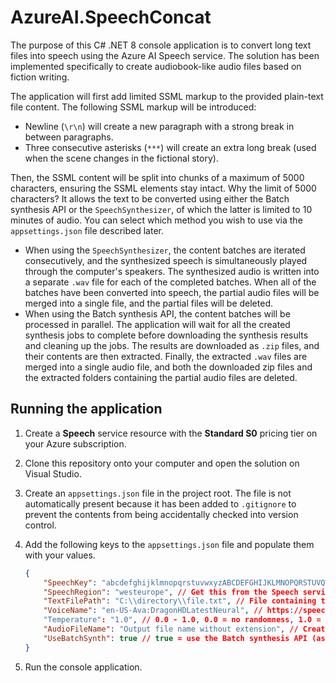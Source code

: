 # AzureAI.SpeechConcat

The purpose of this C# .NET 8 console application is to convert long text files into speech using the Azure AI Speech service. The solution has been implemented specifically to create audiobook-like audio files based on fiction writing.

The application will first add limited SSML markup to the provided plain-text file content. The following SSML markup will be introduced:

- Newline (`\r\n`) will create a new paragraph with a strong break in between paragraphs.
- Three consecutive asterisks (`***`) will create an extra long break (used when the scene changes in the fictional story).

Then, the SSML content will be split into chunks of a maximum of 5000 characters, ensuring the SSML elements stay intact. Why the limit of 5000 characters? It allows the text to be converted using either the Batch synthesis API or the `SpeechSynthesizer`, of which the latter is limited to 10 minutes of audio. You can select which method you wish to use via the `appsettings.json` file described later.

- When using the `SpeechSynthesizer`, the content batches are iterated consecutively, and the synthesized speech is simultaneously played through the computer's speakers. The synthesized audio is written into a separate `.wav` file for each of the completed batches. When all of the batches have been converted into speech, the partial audio files will be merged into a single file, and the partial files will be deleted.
- When using the Batch synthesis API, the content batches will be processed in parallel. The application will wait for all the created synthesis jobs to complete before downloading the synthesis results and cleaning up the jobs. The results are downloaded as `.zip` files, and their contents are then extracted. Finally, the extracted `.wav` files are merged into a single audio file, and both the downloaded zip files and the extracted folders containing the partial audio files are deleted.

## Running the application

1. Create a **Speech** service resource with the **Standard S0** pricing tier on your Azure subscription.
1. Clone this repository onto your computer and open the solution on Visual Studio.
1. Create an `appsettings.json` file in the project root. The file is not automatically present because it has been added to `.gitignore` to prevent the contents from being accidentally checked into version control.
1. Add the following keys to the `appsettings.json` file and populate them with your values.

   ```json
   {
       "SpeechKey": "abcdefghijklmnopqrstuvwxyzABCDEFGHIJKLMNOPQRSTUVQWXYZ", // Get this from the Speech service Overview blade
       "SpeechRegion": "westeurope", // Get this from the Speech service Overview blade
       "TextFilePath": "C:\\directory\\file.txt", // File containing the plain-text you wish to synthesize
       "VoiceName": "en-US-Ava:DragonHDLatestNeural", // https://speech.microsoft.com/portal/voicegallery
       "Temperature": "1.0", // 0.0 - 1.0, 0.0 = no randomness, 1.0 = maximum randomness
       "AudioFileName": "Output file name without extension", // Created in the same directory with the text file
       "UseBatchSynth": true // true = use the Batch synthesis API (async), false = use SpeechSynthesizer (real-time)
   }
   ```
1. Run the console application.
